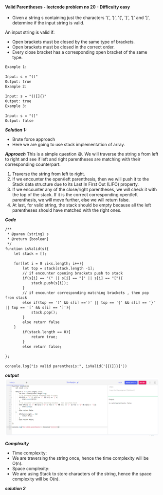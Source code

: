 #### Valid Parentheses - leetcode problem no 20 - Difficulty easy

- Given a string s containing just the characters '(', ')', '{', '}', '[' and ']', determine if the input string is valid.

An input string is valid if:

- Open brackets must be closed by the same type of brackets.
- Open brackets must be closed in the correct order.
- Every close bracket has a corresponding open bracket of the same type.
 
```
Example 1:

Input: s = "()"
Output: true
Example 2:

Input: s = "()[]{}"
Output: true
Example 3:

Input: s = "(]"
Output: false

```

***Solution 1:*** 
- Brute force approach
- Here we are going to use stack implementation of array.

***Approach***
This is a simple question 😃. We will traverse the string s from left to right and see if left and right parentheses are matching with their corresponding counterpart.
1. Traverse the string from left to right.
2. If we encounter the open/left parenthesis, then we will push it to the Stack data structure due to its Last In First Out (LIFO) property.
3. If we encounter any of the close/right parentheses, we will check it with the top of the stack. If it is the correct corresponding open/left parenthesis, we will move further, else we will return false.
4. At last, for valid string, the stack should be empty because all the left parentheses should have matched with the right ones.

***Code***
```
/**
 * @param {string} s
 * @return {boolean}
 */
function isValid(s){
    let stack = [];

    for(let i = 0 ;i<s.length; i++){
        let top = stack[stack.length -1];
        // if encounter opening brackets push to stack
        if(s[i] == "(" || s[i] == "{" || s[i] == "["){
            stack.push(s[i]);
        }
        // if encounter corresponding matching brackets , then pop from stack
        else if(top == '(' && s[i] ==')' || top == '{' && s[i] == '}' || top == '[' && s[i] == ']'){
            stack.pop();
        }
        else return false
    }
        if(stack.length == 0){
            return true;
        }
        else return false;

};

console.log("is valid parenthesis:", isValid('{{(]}}]'))
```
***output***
![Alt text](image-2.png)

***Complexity***
- Time complexity:
- We are traversing the string once, hence the time complexity will be O(n).
- Space complexity:
- We are using Stack to store characters of the string, hence the space complexity will be O(n).

 

***solution 2***


```
